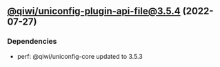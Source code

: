 ## [@qiwi/uniconfig-plugin-api-file@3.5.4](https://github.com/qiwi/uniconfig/compare/@qiwi/uniconfig-plugin-api-file@3.5.3...2022.7.27-qiwi.uniconfig-plugin-api-file.3.5.4-f0) (2022-07-27)

### Dependencies
* perf: @qiwi/uniconfig-core updated to 3.5.3



